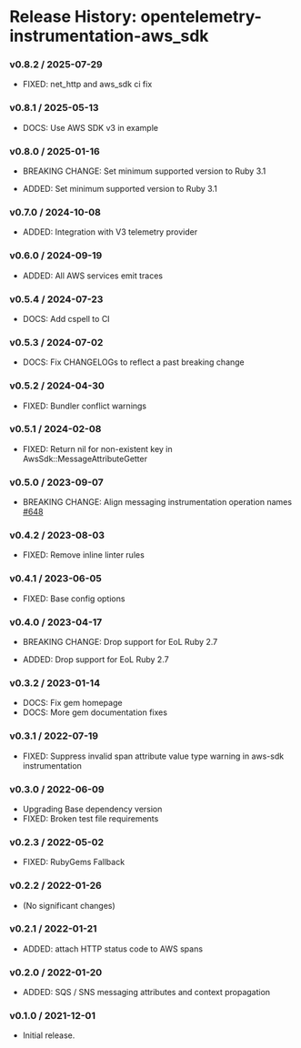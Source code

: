 # Release History: opentelemetry-instrumentation-aws_sdk

### v0.8.2 / 2025-07-29

* FIXED: net_http and aws_sdk ci fix

### v0.8.1 / 2025-05-13

* DOCS: Use AWS SDK v3 in example

### v0.8.0 / 2025-01-16

* BREAKING CHANGE: Set minimum supported version to Ruby 3.1

* ADDED: Set minimum supported version to Ruby 3.1

### v0.7.0 / 2024-10-08

* ADDED: Integration with V3 telemetry provider

### v0.6.0 / 2024-09-19

* ADDED: All AWS services emit traces

### v0.5.4 / 2024-07-23

* DOCS: Add cspell to CI

### v0.5.3 / 2024-07-02

* DOCS: Fix CHANGELOGs to reflect a past breaking change

### v0.5.2 / 2024-04-30

* FIXED: Bundler conflict warnings

### v0.5.1 / 2024-02-08

* FIXED: Return nil for non-existent key in AwsSdk::MessageAttributeGetter

### v0.5.0 / 2023-09-07

* BREAKING CHANGE: Align messaging instrumentation operation names [#648](https://github.com/open-telemetry/opentelemetry-ruby-contrib/pull/648)

### v0.4.2 / 2023-08-03

* FIXED: Remove inline linter rules

### v0.4.1 / 2023-06-05

* FIXED: Base config options 

### v0.4.0 / 2023-04-17

* BREAKING CHANGE: Drop support for EoL Ruby 2.7 

* ADDED: Drop support for EoL Ruby 2.7 

### v0.3.2 / 2023-01-14

* DOCS: Fix gem homepage 
* DOCS: More gem documentation fixes 

### v0.3.1 / 2022-07-19

* FIXED: Suppress invalid span attribute value type warning in aws-sdk instrumentation 

### v0.3.0 / 2022-06-09

* Upgrading Base dependency version
* FIXED: Broken test file requirements 

### v0.2.3 / 2022-05-02

* FIXED: RubyGems Fallback 

### v0.2.2 / 2022-01-26

* (No significant changes)

### v0.2.1 / 2022-01-21

* ADDED: attach HTTP status code to AWS spans

### v0.2.0 / 2022-01-20

* ADDED: SQS / SNS messaging attributes and context propagation

### v0.1.0 / 2021-12-01

* Initial release.
